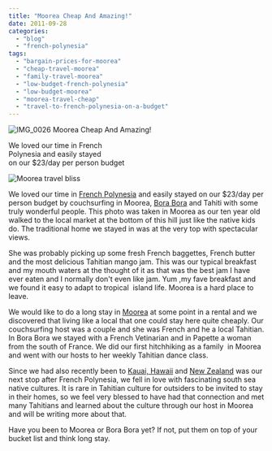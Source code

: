 ```yaml
---
title: "Moorea Cheap And Amazing!"
date: 2011-09-28
categories: 
  - "blog"
  - "french-polynesia"
tags: 
  - "bargain-prices-for-moorea"
  - "cheap-travel-moorea"
  - "family-travel-moorea"
  - "low-budget-french-polynesia"
  - "low-budget-moorea"
  - "moorea-travel-cheap"
  - "travel-to-french-polynesia-on-a-budget"
---
```


![IMG_0026](https://pub-ac94b3f306b24c0dba4238943c97f2e1.r2.dev/6a00e5502a95078833014e8a6c4d5f970d.jpg) Moorea Cheap And Amazing!

We loved our time in French  
Polynesia and easily stayed  
on our $23/day per person budget

<!--more-->

![Moorea travel bliss](https://pub-ac94b3f306b24c0dba4238943c97f2e1.r2.dev/6a00e5502a95078833014e8a6c4dd6970d.jpg)  
  
  

We loved our time in [French Polynesia](https://pub-ac94b3f306b24c0dba4238943c97f2e1.r2.dev/2010/10/family-travel-french-polynesia-cheaply.html "french polynesia travel cheap") and easily stayed on our $23/day per person budget by couchsurfing in Moorea, [Bora Bora](https://pub-ac94b3f306b24c0dba4238943c97f2e1.r2.dev/2010/11/bora-bora-on-a-cheap-budget-travel-tahiti-moorea-and-french-polynesia.html "bora bora cheap travel ") and Tahiti with some truly wonderful people. This photo was taken in Moorea as our ten year old walked to the local market at the bottom of this hill just like the native kids do. The traditional home we stayed in was at the very top with spectacular views.  
  
She was probably picking up some fresh French baggettes, French butter and the most delicious Tahitian mango jam. This was our typical breakfast and my mouth waters at the thought of it as that was the best jam I have ever eaten and I normally don't even like jam. Yum ,my fave breakfast and we found it easy to adapt to tropical  island life. Moorea is a hard place to leave.  
  
We would like to do a long stay in [Moorea](http://en.wikipedia.org/wiki/Moorea "Moorea") at some point in a rental and we discovered that living like a local that one could stay here quite cheaply. Our couchsurfing host was a couple and she was French and he a local Tahitian. In Bora Bora we stayed with a French Vetinarian and in Papette a woman from the south of France. We did our first hitchhiking as a family  in Moorea and went with our hosts to her weekly Tahitian dance class.  
  
Since we had also recently been to [Kauai, Hawaii](https://pub-ac94b3f306b24c0dba4238943c97f2e1.r2.dev/2011/02/sailing-the-stunning-napali-coast-of-kauai-hawaii-with-dolphins-snorkeling-fun.html "Kauai, Hawaii") and [New Zealand](https://pub-ac94b3f306b24c0dba4238943c97f2e1.r2.dev/2011/03/beautiful-new-zealand-kia-kaha.html "New Zealand") was our next stop after French Polynesia, we fell in love with fascinating south sea native cultures. It is rare in Tahitian culture for outsiders to be invited to stay in their homes, so we feel very blessed to have had that connection and met many Tahitians and learned about the culture through our host in Moorea and will be writing more about that.  
  
Have you been to Moorea or Bora Bora yet? If not, put them on top of your bucket list and think long stay.
